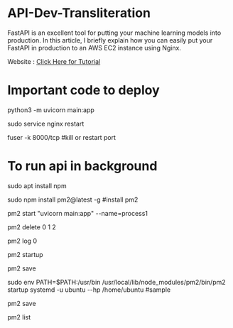 # API-Dev-Transliteration
FastAPI is an excellent tool for putting your machine learning models into production. In this article, I briefly explain how you can easily put your FastAPI in production to an AWS EC2 instance using Nginx.

Website : [Click Here for Tutorial](https://lcalcagni.medium.com/deploy-your-fastapi-to-aws-ec2-using-nginx-aa8aa0d85ec7)

# Important code to deploy


python3 -m uvicorn main:app

sudo service nginx restart

fuser -k 8000/tcp #kill or restart port

# To run api in background

sudo apt install npm

sudo npm install pm2@latest -g   #install pm2

pm2 start "uvicorn main:app" --name=process1

pm2 delete 0 1 2 

pm2 log 0

pm2 startup

pm2 save

sudo env PATH=$PATH:/usr/bin /usr/local/lib/node_modules/pm2/bin/pm2 startup systemd -u ubuntu --hp /home/ubuntu #sample

pm2 save

pm2 list

